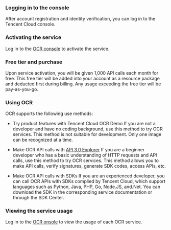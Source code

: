 ### Logging in to the console
After account registration and identity verification, you can log in to the Tencent Cloud console.

### Activating the service
Log in to the [OCR console](https://console.cloud.tencent.com/ocr/general) to activate the service.

### Free tier and purchase

Upon service activation, you will be given 1,000 API calls each month for free. This free tier will be added into your account as a resource package and deducted first during billing. Any usage exceeding the free tier will be pay-as-you-go.

### Using OCR
OCR supports the following use methods:
- Try product features with Tencent Cloud OCR Demo
If you are not a developer and have no coding background, use this method to try OCR services.
This method is not suitable for development. Only one image can be recognized at a time.

- Make OCR API calls with [API 3.0 Explorer](https://console.cloud.tencent.com/api/explorer?Product=ocr&Version=2018-11-19&Action=GeneralBasicOCR&SignVersion= )
If you are a beginner developer who has a basic understanding of HTTP requests and API calls, use this method to try OCR services.
This method allows you to make API calls, verify signatures, generate SDK codes, access APIs, etc.

- Make OCR API calls with SDKs
If you are an experienced developer, you can call OCR APIs with SDKs complied by Tencent Cloud, which support languages such as Python, Java, PHP, Go, Node.JS, and.Net. You can download the SDK in the corresponding service documentation or through the SDK Center.

### Viewing the service usage
Log in to the [OCR onsole](https://console.cloud.tencent.com/ocr/general) to view the usage of each OCR service.
